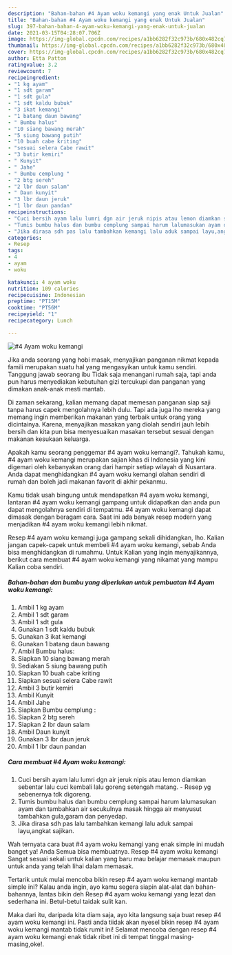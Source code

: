 ```yaml
---
description: "Bahan-bahan #4 Ayam woku kemangi yang enak Untuk Jualan"
title: "Bahan-bahan #4 Ayam woku kemangi yang enak Untuk Jualan"
slug: 397-bahan-bahan-4-ayam-woku-kemangi-yang-enak-untuk-jualan
date: 2021-03-15T04:28:07.706Z
image: https://img-global.cpcdn.com/recipes/a1bb6282f32c973b/680x482cq70/4-ayam-woku-kemangi-foto-resep-utama.jpg
thumbnail: https://img-global.cpcdn.com/recipes/a1bb6282f32c973b/680x482cq70/4-ayam-woku-kemangi-foto-resep-utama.jpg
cover: https://img-global.cpcdn.com/recipes/a1bb6282f32c973b/680x482cq70/4-ayam-woku-kemangi-foto-resep-utama.jpg
author: Etta Patton
ratingvalue: 3.2
reviewcount: 7
recipeingredient:
- "1 kg ayam"
- "1 sdt garam"
- "1 sdt gula"
- "1 sdt kaldu bubuk"
- "3 ikat kemangi"
- "1 batang daun bawang"
- " Bumbu halus"
- "10 siang bawang merah"
- "5 siung bawang putih"
- "10 buah cabe kriting"
- "sesuai selera Cabe rawit"
- "3 butir kemiri"
- " Kunyit"
- " Jahe"
- " Bumbu cemplung "
- "2 btg sereh"
- "2 lbr daun salam"
- " Daun kunyit"
- "3 lbr daun jeruk"
- "1 lbr daun pandan"
recipeinstructions:
- "Cuci bersih ayam lalu lumri dgn air jeruk nipis atau lemon diamkan sebentar lalu cuci kembali lalu goreng setengah matang. Resep yg sebenernya tdk digoreng."
- "Tumis bumbu halus dan bumbu cemplung sampai harum lalumasukan ayam dan tambahkan air secukulnya masak hingga air menyusut tambahkan gula,garam dan penyedap."
- "Jika dirasa sdh pas lalu tambahkan kemangi lalu aduk sampai layu,angkat sajikan."
categories:
- Resep
tags:
- 4
- ayam
- woku

katakunci: 4 ayam woku 
nutrition: 109 calories
recipecuisine: Indonesian
preptime: "PT15M"
cooktime: "PT56M"
recipeyield: "1"
recipecategory: Lunch

---
```



![#4 Ayam woku kemangi](https://img-global.cpcdn.com/recipes/a1bb6282f32c973b/680x482cq70/4-ayam-woku-kemangi-foto-resep-utama.jpg)

Jika anda seorang yang hobi masak, menyajikan panganan nikmat kepada famili merupakan suatu hal yang mengasyikan untuk kamu sendiri. Tanggung jawab seorang ibu Tidak saja menangani rumah saja, tapi anda pun harus menyediakan kebutuhan gizi tercukupi dan panganan yang dimakan anak-anak mesti mantab.

Di zaman  sekarang, kalian memang dapat memesan panganan siap saji tanpa harus capek mengolahnya lebih dulu. Tapi ada juga lho mereka yang memang ingin memberikan makanan yang terbaik untuk orang yang dicintainya. Karena, menyajikan masakan yang diolah sendiri jauh lebih bersih dan kita pun bisa menyesuaikan masakan tersebut sesuai dengan makanan kesukaan keluarga. 



Apakah kamu seorang penggemar #4 ayam woku kemangi?. Tahukah kamu, #4 ayam woku kemangi merupakan sajian khas di Indonesia yang kini digemari oleh kebanyakan orang dari hampir setiap wilayah di Nusantara. Anda dapat menghidangkan #4 ayam woku kemangi olahan sendiri di rumah dan boleh jadi makanan favorit di akhir pekanmu.

Kamu tidak usah bingung untuk mendapatkan #4 ayam woku kemangi, lantaran #4 ayam woku kemangi gampang untuk didapatkan dan anda pun dapat mengolahnya sendiri di tempatmu. #4 ayam woku kemangi dapat dimasak dengan beragam cara. Saat ini ada banyak resep modern yang menjadikan #4 ayam woku kemangi lebih nikmat.

Resep #4 ayam woku kemangi juga gampang sekali dihidangkan, lho. Kalian jangan capek-capek untuk membeli #4 ayam woku kemangi, sebab Anda bisa menghidangkan di rumahmu. Untuk Kalian yang ingin menyajikannya, berikut cara membuat #4 ayam woku kemangi yang nikamat yang mampu Kalian coba sendiri.

<!--inarticleads1-->

##### Bahan-bahan dan bumbu yang diperlukan untuk pembuatan #4 Ayam woku kemangi:

1. Ambil 1 kg ayam
1. Ambil 1 sdt garam
1. Ambil 1 sdt gula
1. Gunakan 1 sdt kaldu bubuk
1. Gunakan 3 ikat kemangi
1. Gunakan 1 batang daun bawang
1. Ambil  Bumbu halus:
1. Siapkan 10 siang bawang merah
1. Sediakan 5 siung bawang putih
1. Siapkan 10 buah cabe kriting
1. Siapkan sesuai selera Cabe rawit
1. Ambil 3 butir kemiri
1. Ambil  Kunyit
1. Ambil  Jahe
1. Siapkan  Bumbu cemplung :
1. Siapkan 2 btg sereh
1. Siapkan 2 lbr daun salam
1. Ambil  Daun kunyit
1. Gunakan 3 lbr daun jeruk
1. Ambil 1 lbr daun pandan




<!--inarticleads2-->

##### Cara membuat #4 Ayam woku kemangi:

1. Cuci bersih ayam lalu lumri dgn air jeruk nipis atau lemon diamkan sebentar lalu cuci kembali lalu goreng setengah matang. - Resep yg sebenernya tdk digoreng.
1. Tumis bumbu halus dan bumbu cemplung sampai harum lalumasukan ayam dan tambahkan air secukulnya masak hingga air menyusut tambahkan gula,garam dan penyedap.
1. Jika dirasa sdh pas lalu tambahkan kemangi lalu aduk sampai layu,angkat sajikan.




Wah ternyata cara buat #4 ayam woku kemangi yang enak simple ini mudah banget ya! Anda Semua bisa membuatnya. Resep #4 ayam woku kemangi Sangat sesuai sekali untuk kalian yang baru mau belajar memasak maupun untuk anda yang telah lihai dalam memasak.

Tertarik untuk mulai mencoba bikin resep #4 ayam woku kemangi mantab simple ini? Kalau anda ingin, ayo kamu segera siapin alat-alat dan bahan-bahannya, lantas bikin deh Resep #4 ayam woku kemangi yang lezat dan sederhana ini. Betul-betul taidak sulit kan. 

Maka dari itu, daripada kita diam saja, ayo kita langsung saja buat resep #4 ayam woku kemangi ini. Pasti anda tiidak akan nyesel bikin resep #4 ayam woku kemangi mantab tidak rumit ini! Selamat mencoba dengan resep #4 ayam woku kemangi enak tidak ribet ini di tempat tinggal masing-masing,oke!.

